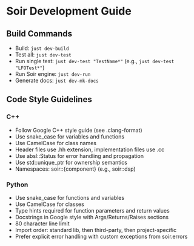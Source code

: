 # Soir Development Guide

## Build Commands
- Build: `just dev-build`
- Test all: `just dev-test`
- Run single test: `just dev-test "TestName*"` (e.g., `just dev-test "LFOTest*"`)
- Run Soir engine: `just dev-run`
- Generate docs: `just dev-mk-docs`

## Code Style Guidelines

### C++
- Follow Google C++ style guide (see .clang-format)
- Use snake_case for variables and functions
- Use CamelCase for class names
- Header files use .hh extension, implementation files use .cc
- Use absl::Status for error handling and propagation
- Use std::unique_ptr for ownership semantics
- Namespaces: soir::{component} (e.g., soir::dsp)

### Python
- Use snake_case for functions and variables
- Use CamelCase for classes
- Type hints required for function parameters and return values
- Docstrings in Google style with Args/Returns/Raises sections
- 80 character line limit
- Import order: standard lib, then third-party, then project-specific
- Prefer explicit error handling with custom exceptions from soir.errors
